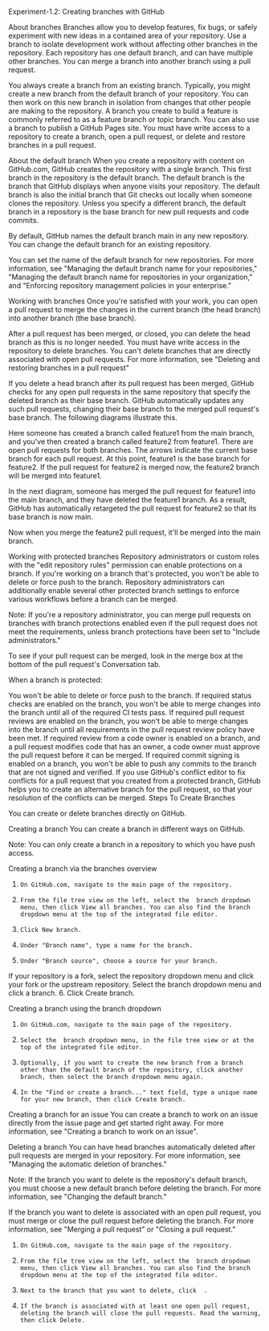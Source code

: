 Experiment-1.2: Creating branches with GitHub

About branches
Branches allow you to develop features, fix bugs, or safely experiment with new ideas in a contained area of your repository. Use a branch to isolate development work without affecting other branches in the repository. Each repository has one default branch, and can have multiple other branches. You can merge a branch into another branch using a pull request.

You always create a branch from an existing branch. Typically, you might create a new branch from the default branch of your repository. You can then work on this new branch in isolation from changes that other people are making to the repository. A branch you create to build a feature is commonly referred to as a feature branch or topic branch. You can also use a branch to publish a GitHub Pages site. You must have write access to a repository to create a branch, open a pull request, or delete and restore branches in a pull request.

About the default branch
When you create a repository with content on GitHub.com, GitHub creates the repository with a single branch. This first branch in the repository is the default branch. The default branch is the branch that GitHub displays when anyone visits your repository. The default branch is also the initial branch that Git checks out locally when someone clones the repository. Unless you specify a different branch, the default branch in a repository is the base branch for new pull requests and code commits.

By default, GitHub names the default branch main in any new repository. You can change the default branch for an existing repository.

You can set the name of the default branch for new repositories. For more information, see "Managing the default branch name for your repositories," "Managing the default branch name for repositories in your organization," and "Enforcing repository management policies in your enterprise."

Working with branches
Once you're satisfied with your work, you can open a pull request to merge the changes in the current branch (the head branch) into another branch (the base branch).

After a pull request has been merged, or closed, you can delete the head branch as this is no longer needed. You must have write access in the repository to delete branches. You can't delete branches that are directly associated with open pull requests. For more information, see "Deleting and restoring branches in a pull request"

If you delete a head branch after its pull request has been merged, GitHub checks for any open pull requests in the same repository that specify the deleted branch as their base branch. GitHub automatically updates any such pull requests, changing their base branch to the merged pull request's base branch. The following diagrams illustrate this.

Here someone has created a branch called feature1 from the main branch, and you've then created a branch called feature2 from feature1. There are open pull requests for both branches. The arrows indicate the current base branch for each pull request. At this point, feature1 is the base branch for feature2. If the pull request for feature2 is merged now, the feature2 branch will be merged into feature1.



In the next diagram, someone has merged the pull request for feature1 into the main branch, and they have deleted the feature1 branch. As a result, GitHub has automatically retargeted the pull request for feature2 so that its base branch is now main.



Now when you merge the feature2 pull request, it'll be merged into the main branch.

Working with protected branches
Repository administrators or custom roles with the "edit repository rules" permission can enable protections on a branch. If you're working on a branch that's protected, you won't be able to delete or force push to the branch. Repository administrators can additionally enable several other protected branch settings to enforce various workflows before a branch can be merged.

Note: If you're a repository administrator, you can merge pull requests on branches with branch protections enabled even if the pull request does not meet the requirements, unless branch protections have been set to "Include administrators."

To see if your pull request can be merged, look in the merge box at the bottom of the pull request's Conversation tab.

When a branch is protected:

You won't be able to delete or force push to the branch.
If required status checks are enabled on the branch, you won't be able to merge changes into the branch until all of the required CI tests pass.
If required pull request reviews are enabled on the branch, you won't be able to merge changes into the branch until all requirements in the pull request review policy have been met.
If required review from a code owner is enabled on a branch, and a pull request modifies code that has an owner, a code owner must approve the pull request before it can be merged.
If required commit signing is enabled on a branch, you won't be able to push any commits to the branch that are not signed and verified.
If you use GitHub's conflict editor to fix conflicts for a pull request that you created from a protected branch, GitHub helps you to create an alternative branch for the pull request, so that your resolution of the conflicts can be merged.
Steps To Create Branches

You can create or delete branches directly on GitHub.

Creating a branch
You can create a branch in different ways on GitHub.

Note: You can only create a branch in a repository to which you have push access.

Creating a branch via the branches overview
1.     On GitHub.com, navigate to the main page of the repository.

2.     From the file tree view on the left, select the  branch dropdown menu, then click View all branches. You can also find the branch dropdown menu at the top of the integrated file editor.



3.     Click New branch.



4.     Under "Branch name", type a name for the branch.

5.     Under "Branch source", choose a source for your branch.

If your repository is a fork, select the repository dropdown menu and click your fork or the upstream repository.
Select the branch dropdown menu and click a branch.
6.     Click Create branch.

Creating a branch using the branch dropdown
1.     On GitHub.com, navigate to the main page of the repository.

2.     Select the  branch dropdown menu, in the file tree view or at the top of the integrated file editor.



3.     Optionally, if you want to create the new branch from a branch other than the default branch of the repository, click another branch, then select the branch dropdown menu again.

4.     In the "Find or create a branch..." text field, type a unique name for your new branch, then click Create branch.



Creating a branch for an issue
You can create a branch to work on an issue directly from the issue page and get started right away. For more information, see "Creating a branch to work on an issue".

Deleting a branch
You can have head branches automatically deleted after pull requests are merged in your repository. For more information, see "Managing the automatic deletion of branches."

Note: If the branch you want to delete is the repository's default branch, you must choose a new default branch before deleting the branch. For more information, see "Changing the default branch."

If the branch you want to delete is associated with an open pull request, you must merge or close the pull request before deleting the branch. For more information, see "Merging a pull request" or "Closing a pull request."

1.     On GitHub.com, navigate to the main page of the repository.

2.     From the file tree view on the left, select the  branch dropdown menu, then click View all branches. You can also find the branch dropdown menu at the top of the integrated file editor.



3.     Next to the branch that you want to delete, click  .



4.     If the branch is associated with at least one open pull request, deleting the branch will close the pull requests. Read the warning, then click Delete.
